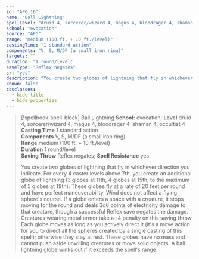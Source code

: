 ```yaml
---
id: "APG_16"
name: "Ball Lightning"
spellLevel: "druid 4, sorcerer/wizard 4, magus 4, bloodrager 4, shaman 4, occultist 4"
school: "evocation"
source: "APG"
range: "medium (100 ft. + 10 ft./level)"
castingTime: "1 standard action"
components: "V, S, M/DF (a small iron ring)"
targets: ""
duration: "1 round/level"
saveType: "Reflex negates"
sr: "yes"
description: "You create two globes of lightning that fly in whichever direction you indicate. For every 4 caster levels above 7th, you create an additional globe of lightning (3 globes at 11th, 4 globes at 15th, to the maximum of 5 globes at 19th). These globes fly at a rate of 20 feet per round and have perfect maneuverability. Wind does not affect a flying sphere's course.  If a globe enters a space with a creature, it stops moving for the round and deals 3d6 points of electricity damage to that creature, though a successful Reflex save negates the damage. Creatures wearing metal armor take a -4 penalty on this saving throw.  Each globe moves as long as you actively direct it (it's a move action for you to direct all the spheres created by a single casting of this spell); otherwise they stay at rest. These globes have no mass and cannot push aside unwilling creatures or move solid objects. A ball lightning globe winks out if it exceeds the spell's range."
known: false
cssclasses:
  - hide-title
  - hide-properties
---
```


> [!spellbook-spell-block] Ball Lightning
> **School:** evocation; **Level** druid 4, sorcerer/wizard 4, magus 4, bloodrager 4, shaman 4, occultist 4
> **Casting Time** 1 standard action  
> **Components** V, S, M/DF (a small iron ring)  
> **Range** medium (100 ft. + 10 ft./level)  
> **Duration** 1 round/level  
> **Saving Throw** Reflex negates; **Spell Resistance** yes
> 
> You create two globes of lightning that fly in whichever direction you indicate. For every 4 caster levels above 7th, you create an additional globe of lightning (3 globes at 11th, 4 globes at 15th, to the maximum of 5 globes at 19th). These globes fly at a rate of 20 feet per round and have perfect maneuverability. Wind does not affect a flying sphere's course.  If a globe enters a space with a creature, it stops moving for the round and deals 3d6 points of electricity damage to that creature, though a successful Reflex save negates the damage. Creatures wearing metal armor take a -4 penalty on this saving throw.  Each globe moves as long as you actively direct it (it's a move action for you to direct all the spheres created by a single casting of this spell); otherwise they stay at rest. These globes have no mass and cannot push aside unwilling creatures or move solid objects. A ball lightning globe winks out if it exceeds the spell's range.